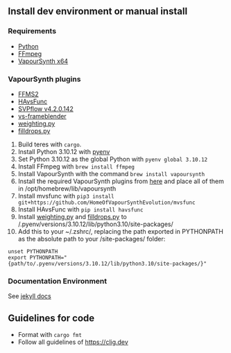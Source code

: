## Install dev environment or manual install

### Requirements
- [Python](https://www.python.org/downloads)
- [FFmpeg](https://ffmpeg.org/download.html)
- [VapourSynth x64](https://www.vapoursynth.com)

### VapourSynth plugins
- [FFMS2](https://github.com/FFMS/ffms2)
- [HAvsFunc](https://github.com/HomeOfVapourSynthEvolution/havsfunc)
- [SVPflow v4.2.0.142](https://github.com/bjaan/smoothvideo/blob/main/SVPflow_LastGoodVersions.7z)
- [vs-frameblender](https://github.com/f0e/vs-frameblender)
- [weighting.py](https://github.com/f0e/blur/blob/master/plugins/weighting.py)
- [filldrops.py](https://github.com/f0e/blur/blob/master/plugins/filldrops.py)

1. Build teres with ``cargo``.
2. Install Python 3.10.12 with [pyenv](https://github.com/pyenv/pyenv)
3. Set Python 3.10.12 as the global Python with ``pyenv global 3.10.12``
4. Install FFmpeg with ``brew install ffmpeg``
5. Install VapourSynth with the command ``brew install vapoursynth``
6. Install the required VapourSynth plugins from [here](https://github.com/Spritzerland/svpflow-arm64) and place all of them in /opt/homebrew/lib/vapoursynth
7. Install mvsfunc with ``pip3 install git+https://github.com/HomeOfVapourSynthEvolution/mvsfunc``
8. Install HAvsFunc with ``pip install havsfunc``
9. Install [weighting.py](https://raw.githubusercontent.com/f0e/blur/master/plugins/weighting.py) and [filldrops.py](https://github.com/animafps/teres/blob/main/plugins/filldrops.py) to /.pyenv/versions/3.10.12/lib/python3.10/site-packages/
10. Add this to your ~/.zshrc/, replacing the path exported in PYTHONPATH as the absolute path to your /site-packages/ folder:
```
unset PYTHONPATH
export PYTHONPATH="{path/to/.pyenv/versions/3.10.12/lib/python3.10/site-packages/}"
```


### Documentation Environment

See [jekyll docs](https://jekyllrb.com/docs/)

## Guidelines for code

- Format with `cargo fmt`
- Follow all guidelines of https://clig.dev
